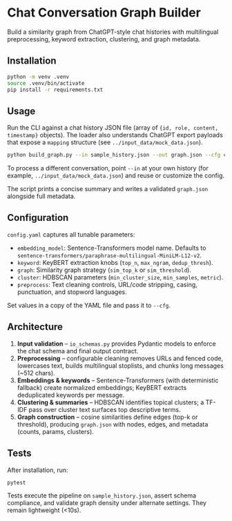 # Chat Conversation Graph Builder

Build a similarity graph from ChatGPT-style chat histories with multilingual preprocessing, keyword extraction, clustering, and graph metadata.

## Installation

```bash
python -m venv .venv
source .venv/bin/activate
pip install -r requirements.txt
```

## Usage

Run the CLI against a chat history JSON file (array of `{id, role, content, timestamp}` objects). The loader also understands ChatGPT export payloads that expose a `mapping` structure (see `../input_data/mock_data.json`).

```bash
python build_graph.py --in sample_history.json --out graph.json --cfg config.yaml
```

To process a different conversation, point `--in` at your own history (for example, `../input_data/mock_data.json`) and reuse or customize the config.

The script prints a concise summary and writes a validated `graph.json` alongside full metadata.

## Configuration

`config.yaml` captures all tunable parameters:

- `embedding_model`: Sentence-Transformers model name. Defaults to `sentence-transformers/paraphrase-multilingual-MiniLM-L12-v2`.
- `keyword`: KeyBERT extraction knobs (`top_n`, `max_ngram`, `dedup_thresh`).
- `graph`: Similarity graph strategy (`sim_top_k` or `sim_threshold`).
- `cluster`: HDBSCAN parameters (`min_cluster_size`, `min_samples`, `metric`).
- `preprocess`: Text cleaning controls, URL/code stripping, casing, punctuation, and stopword languages.

Set values in a copy of the YAML file and pass it to `--cfg`.

## Architecture

1. **Input validation** – `io_schemas.py` provides Pydantic models to enforce the chat schema and final output contract.
2. **Preprocessing** – configurable cleaning removes URLs and fenced code, lowercases text, builds multilingual stoplists, and chunks long messages (~512 chars).
3. **Embeddings & keywords** – Sentence-Transformers (with deterministic fallback) create normalized embeddings; KeyBERT extracts deduplicated keywords per message.
4. **Clustering & summaries** – HDBSCAN identifies topical clusters; a TF-IDF pass over cluster text surfaces top descriptive terms.
5. **Graph construction** – cosine similarities define edges (top-k or threshold), producing `graph.json` with nodes, edges, and metadata (counts, params, clusters).

## Tests

After installation, run:

```bash
pytest
```

Tests execute the pipeline on `sample_history.json`, assert schema compliance, and validate graph density under alternate settings. They remain lightweight (<10s).
